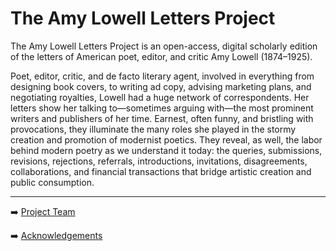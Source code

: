# The Amy Lowell Letters Project

The Amy Lowell Letters Project is an open-access, digital scholarly edition of the letters of American poet, editor, and critic Amy Lowell (1874–1925).

Poet, editor, critic, and de facto literary agent, involved in everything from designing book covers, to writing ad copy, advising marketing plans, and negotiating royalties, Lowell had a huge network of correspondents. Her letters show her talking to—sometimes arguing with—the most prominent writers and publishers of her time. Earnest, often funny, and bristling with provocations, they illuminate the many roles she played in the stormy creation and promotion of modernist poetics. They reveal, as well, the labor behind modern poetry as we understand it today: the queries, submissions, revisions, rejections, referrals, introductions, invitations, disagreements, collaborations, and financial transactions that bridge artistic creation and public consumption.

---

:arrow_right: [Project Team](https://github.com/MelissaBradshaw/ALLP/wiki/Project-Team)

:arrow_right: [Acknowledgements](https://github.com/MelissaBradshaw/ALLP/wiki/Acknowledgements) 
